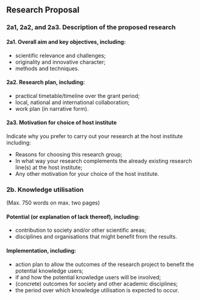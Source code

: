 ## Research Proposal

### 2a1, 2a2, and 2a3. Description of the proposed research

#### 2a1. Overall aim and key objectives, including:
-	scientific relevance and challenges;
-	originality and innovative character;
-	methods and techniques.


#### 2a2. Research plan, including:
-	practical timetable/timeline over the grant period;
-	local, national and international collaboration;
-	work plan (in narrative form).

#### 2a3. Motivation for choice of host institute
Indicate why you prefer to carry out your research at the host institute including:
- Reasons for choosing this research group;
- In what way your research complements the already existing research line(s) at the host institute;
- Any other motivation for your choice of the host institute.

### 2b. Knowledge utilisation
(Max. 750 words on max. two pages) 

#### Potential (or explanation of lack thereof), including: 
- contribution to society and/or other scientific areas;
- disciplines and organisations that might benefit from the results.

#### Implementation, including:	
- action plan to allow the outcomes of the research project to benefit the potential knowledge users;
- if and how the potential knowledge users will be involved;
- (concrete) outcomes for society and other academic disciplines;
- the period over which knowledge utilisation is expected to occur.
